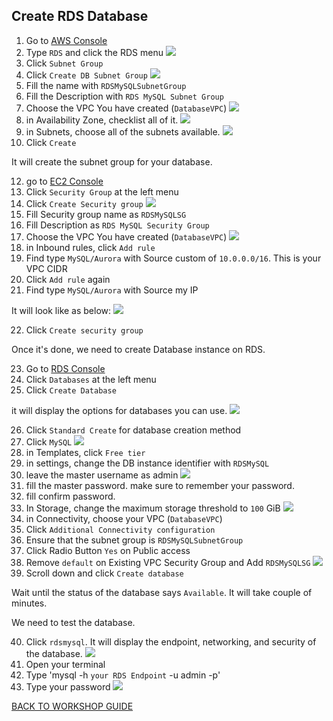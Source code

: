## Create RDS Database

1. Go to [AWS Console](https://console.aws.amazon.com/console/home?region=us-east-1#)
2. Type `RDS` and click the RDS menu
    ![](../../images/Migration/CreateRDS/2.png)
3. Click `Subnet Group`
4. Click `Create DB Subnet Group`
    ![](../../images/Migration/CreateRDS/4.png)
5. Fill the name with `RDSMySQLSubnetGroup`
6. Fill the Description with `RDS MySQL Subnet Group`
7. Choose the VPC You have created (`DatabaseVPC`)
    ![](../../images/Migration/CreateRDS/7.png)
8. in Availability Zone, checklist all of it.
    ![](../../images/Migration/CreateRDS/8.png)
9. in Subnets, choose all of the subnets available.
    ![](../../images/Migration/CreateRDS/9.png)
10. Click `Create`

It will create the subnet group for your database.

12. go to [EC2 Console](https://console.aws.amazon.com/ec2/v2/home?region=us-east-1#)
13. Click `Security Group` at the left menu
14. Click `Create Security group`
    ![](../../images/Migration/CreateRDS/14.png)
15. Fill Security group name as `RDSMySQLSG`
16. Fill Description as `RDS MySQL Security Group`
17. Choose the VPC You have created (`DatabaseVPC`)
    ![](../../images/Migration/CreateRDS/17.png)
18. in Inbound rules, click `Add rule`
19. Find type `MySQL/Aurora` with Source custom of `10.0.0.0/16`. This is your VPC CIDR
20. Click `Add rule` again
21. Find type `MySQL/Aurora` with Source my IP

It will look like as below:
    ![](../../images/Migration/CreateRDS/21.png)

22. Click `Create security group`

Once it's done, we need to create Database instance on RDS.

23. Go to [RDS Console](https://console.aws.amazon.com/rds/home?region=us-east-1#)
24. Click `Databases` at the left menu
25. Click `Create Database`

it will display the options for databases you can use.
    ![](../../images/Migration/CreateRDS/25.png)

26. Click `Standard Create` for database creation method
27. Click `MySQL`
    ![](../../images/Migration/CreateRDS/27.png)
28. in Templates, click `Free tier`
29. in settings, change the DB instance identifier with `RDSMySQL`
30. leave the master username as admin
    ![](../../images/Migration/CreateRDS/30.png)
31. fill the master password. make sure to remember your password.
32. fill confirm password.
33. In Storage, change the maximum storage threshold to `100` GiB
    ![](../../images/Migration/CreateRDS/33.png)
34. in Connectivity, choose your VPC (`DatabaseVPC`)
35. Click `Additional Connectivity configuration`
36. Ensure that the subnet group is `RDSMySQLSubnetGroup`
37. Click Radio Button `Yes` on Public access
38. Remove `default` on Existing VPC Security Group and Add `RDSMySQLSG`
    ![](../../images/Migration/CreateRDS/38.png)
39. Scroll down and click `Create database`

Wait until the status of the database says `Available`. It will take couple of minutes.

We need to test the database.

40. Click `rdsmysql`. It will display the endpoint, networking, and security of the database.
    ![](../../images/Migration/CreateRDS/40.png)
41. Open your terminal
42. Type 'mysql -h `your RDS Endpoint` -u admin -p'
43. Type your password
    ![](../../images/Migration/CreateRDS/43.png)

[BACK TO WORKSHOP GUIDE](../../README.md)